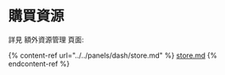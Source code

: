 # 購買資源

詳見 額外資源管理 頁面:

{% content-ref url="../../panels/dash/store.md" %}
[store.md](../../panels/dash/store.md)
{% endcontent-ref %}

